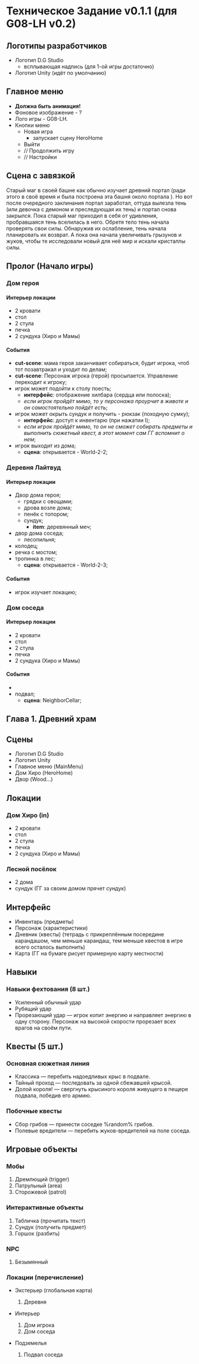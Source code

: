 # Техническое Задание v0.1.1 (для G08-LH v0.2)

## Логотипы разработчиков

* Логотип D.G Studio
  * всплывающая надпись (для 1-ой игры достаточно)
* Логотип Unity (идёт по умолчанию)

## Главное меню

* **Должна быть анимация!**
* Фоновое изображение - ?
* Лого игры - G08-LH.
* Кнопки меню
  * Новая игра
    * запускает сцену HeroHome
  * Выйти
  * // Продолжить игру
  * // Настройки

## Сцена с завязкой

Старый маг в своей башне как обычно изучает древний портал (ради этого в своё время и была построена эта башня около портала ). Но вот после очередного заклинания портал заработал, оттуда вылезла тень (или девочка с демоном и преследующая их тень) и портал снова закрылся. Пока старый маг приходил в себя от удивления, пробравшаяся тень вселилась в него. Обретя тело тень начала проверять свои силы. Обнаружив их ослабление, тень начала планировать их возврат. А пока она начала увеличивать грызунов и жуков, чтобы те исследовали новый для неё мир и искали кристаллы силы.

## Пролог (Начало игры)

### Дом героя

#### Интерьер локации

* 2 кровати
* стол
* 2 стула
* печка
* 2 сундука (Хиро и Мамы)

#### События

* **cut-scene**: мама героя заканчивает собираться, будит игрока, чтоб тот позавтракал и уходит по делам;
* **cut-scene**: Персонаж игрока (герой) просыпается. Управление переходит к игроку;
* игрок может подойти к столу поесть;
  * **интерфейс**: отображение хилбара (сердца или полоска);
  * *если игрок пройдёт мимо, то у персонажа проурчит в животе и он самостоятельно пойдёт есть*;
* игрок может окрыть сундук и получить - рюкзак (походную сумку);
  * **интерфейс**: доступ к инвентарю (при нажатии I);
  * *если игрок пройдёт мимо, то он не сможет собирать предметы и выполнить сюжетный квест, в этот момент сам ГГ вспомнит о нем*;
* игрок выходит из дома;
  * **сцена**: открывается - World-2-2;

### Деревня Лайтвуд

#### Интерьер локации

* Двор дома героя;
  * грядки с овощами;
  * дрова возле дома;
  * пенёк с топором;
  * сундук;
    * **item**: деревянный меч;
* двор дома соседа;
  * лесопильня;
* колодец;
* речка с мостом;
* тропинка в лес;
  * **сцена**: открывается - World-2-3;

#### События

* игрок изучает локацию;

### Дом соседа

#### Интерьер локации

* 2 кровати
* стол
* 2 стула
* печка
* 2 сундука (Хиро и Мамы)

#### События
* 
* подвал;
  * **сцена**: NeighborCellar;

## Глава 1. Древний храм

## Сцены

* Логотип D.G Studio
* Логотип Unity
* Главное меню (MainMenu)
* Дом Хиро (HeroHome)
* Двор (Wood…)

## Локации

### Дом Хиро (in)

* 2 кровати
* стол
* 2 стула
* печка
* 2 сундука (Хиро и Мамы)

### Лесной посёлок

* 2 дома
* сундук (ГГ за своим домом прячет сундук)

## Интерфейс

* Инвентарь (предметы)
* Персонаж (характеристики)
* Дневник (квесты) (тетрадь с прикреплённым посередине карандашом, чем меньше карандаш, тем меньше квестов в игре всего осталось выполнить)
* Карта (ГГ на бумаге рисует примерную карту местности)

## Навыки

### Навыки фехтования (8 шт.)

* Усиленный обычный удар
* Рубящий удар
* Прорезающий удар — игрок копит энергию и направляет энергию в одну сторону. Персонаж на высокой скорости прорезает всех врагов на своём пути.

## Квесты (5 шт.)

### Основная сюжетная линия

* Классика — перебить надоедливых крыс в подвале.
* Тайный проход — последовать за одной сбежавшей крысой.
* Долой короля! — свергнуть крысиного короля живущего в пещере подвала, победив его армию.

### Побочные квесты

* Сбор грибов — принести соседке %random% грибов.
* Полевые вредители — перебить жуков-вредителей на поле соседа.

## Игровые объекты

### Мобы

1. Дремлющий (trigger)
2. Патрульный (area)
3. Сторожевой (patrol)

### Интерактивные объекты

1. Табличка (прочитать текст)
2. Сундук (получить предмет)
3. Горшок (разбить)

### NPC

1. Безымянный

### Локации (перечисление)

* Экстерьер (глобальная карта)
  1. Деревня

* Интерьер
  1. Дом игрока
  2. Дом соседа

* Подземелья
  1. Подвал соседа
